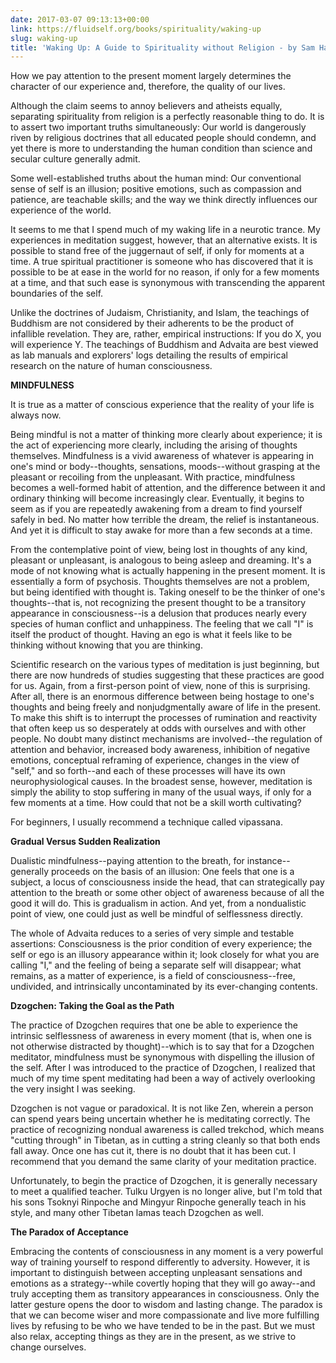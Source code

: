```yaml
---
date: 2017-03-07 09:13:13+00:00
link: https://fluidself.org/books/spirituality/waking-up
slug: waking-up
title: 'Waking Up: A Guide to Spirituality without Religion - by Sam Harris'
---
```


How we pay attention to the present moment largely determines the character of our experience and, therefore, the quality of our lives.

Although the claim seems to annoy believers and atheists equally, separating spirituality from religion is a perfectly reasonable thing to do. It is to assert two important truths simultaneously: Our world is dangerously riven by religious doctrines that all educated people should condemn, and yet there is more to understanding the human condition than science and secular culture generally admit.

Some well-established truths about the human mind: Our conventional sense of self is an illusion; positive emotions, such as compassion and patience, are teachable skills; and the way we think directly influences our experience of the world.

It seems to me that I spend much of my waking life in a neurotic trance. My experiences in meditation suggest, however, that an alternative exists. It is possible to stand free of the juggernaut of self, if only for moments at a time. A true spiritual practitioner is someone who has discovered that it is possible to be at ease in the world for no reason, if only for a few moments at a time, and that such ease is synonymous with transcending the apparent boundaries of the self.

Unlike the doctrines of Judaism, Christianity, and Islam, the teachings of Buddhism are not considered by their adherents to be the product of infallible revelation. They are, rather, empirical instructions: If you do X, you will experience Y. The teachings of Buddhism and Advaita are best viewed as lab manuals and explorers' logs detailing the results of empirical research on the nature of human consciousness.

**MINDFULNESS**

It is true as a matter of conscious experience that the reality of your life is always now.

Being mindful is not a matter of thinking more clearly about experience; it is the act of experiencing more clearly, including the arising of thoughts themselves. Mindfulness is a vivid awareness of whatever is appearing in one's mind or body--thoughts, sensations, moods--without grasping at the pleasant or recoiling from the unpleasant. With practice, mindfulness becomes a well-formed habit of attention, and the difference between it and ordinary thinking will become increasingly clear. Eventually, it begins to seem as if you are repeatedly awakening from a dream to find yourself safely in bed. No matter how terrible the dream, the relief is instantaneous. And yet it is difficult to stay awake for more than a few seconds at a time.

From the contemplative point of view, being lost in thoughts of any kind, pleasant or unpleasant, is analogous to being asleep and dreaming. It's a mode of not knowing what is actually happening in the present moment. It is essentially a form of psychosis. Thoughts themselves are not a problem, but being identified with thought is. Taking oneself to be the thinker of one's thoughts--that is, not recognizing the present thought to be a transitory appearance in consciousness--is a delusion that produces nearly every species of human conflict and unhappiness. The feeling that we call "I" is itself the product of thought. Having an ego is what it feels like to be thinking without knowing that you are thinking.

Scientific research on the various types of meditation is just beginning, but there are now hundreds of studies suggesting that these practices are good for us. Again, from a first-person point of view, none of this is surprising. After all, there is an enormous difference between being hostage to one's thoughts and being freely and nonjudgmentally aware of life in the present. To make this shift is to interrupt the processes of rumination and reactivity that often keep us so desperately at odds with ourselves and with other people. No doubt many distinct mechanisms are involved--the regulation of attention and behavior, increased body awareness, inhibition of negative emotions, conceptual reframing of experience, changes in the view of "self," and so forth--and each of these processes will have its own neurophysiological causes. In the broadest sense, however, meditation is simply the ability to stop suffering in many of the usual ways, if only for a few moments at a time. How could that not be a skill worth cultivating?

For beginners, I usually recommend a technique called vipassana.

**Gradual Versus Sudden Realization**

Dualistic mindfulness--paying attention to the breath, for instance--generally proceeds on the basis of an illusion: One feels that one is a subject, a locus of consciousness inside the head, that can strategically pay attention to the breath or some other object of awareness because of all the good it will do. This is gradualism in action. And yet, from a nondualistic point of view, one could just as well be mindful of selflessness directly.

The whole of Advaita reduces to a series of very simple and testable assertions: Consciousness is the prior condition of every experience; the self or ego is an illusory appearance within it; look closely for what you are calling "I," and the feeling of being a separate self will disappear; what remains, as a matter of experience, is a field of consciousness--free, undivided, and intrinsically uncontaminated by its ever-changing contents.

**Dzogchen: Taking the Goal as the Path**

The practice of Dzogchen requires that one be able to experience the intrinsic selflessness of awareness in every moment (that is, when one is not otherwise distracted by thought)--which is to say that for a Dzogchen meditator, mindfulness must be synonymous with dispelling the illusion of the self. After I was introduced to the practice of Dzogchen, I realized that much of my time spent meditating had been a way of actively overlooking the very insight I was seeking.

Dzogchen is not vague or paradoxical. It is not like Zen, wherein a person can spend years being uncertain whether he is meditating correctly. The practice of recognizing nondual awareness is called trekchod, which means "cutting through" in Tibetan, as in cutting a string cleanly so that both ends fall away. Once one has cut it, there is no doubt that it has been cut. I recommend that you demand the same clarity of your meditation practice.

Unfortunately, to begin the practice of Dzogchen, it is generally necessary to meet a qualified teacher. Tulku Urgyen is no longer alive, but I'm told that his sons Tsoknyi Rinpoche and Mingyur Rinpoche generally teach in his style, and many other Tibetan lamas teach Dzogchen as well.

**The Paradox of Acceptance**

Embracing the contents of consciousness in any moment is a very powerful way of training yourself to respond differently to adversity. However, it is important to distinguish between accepting unpleasant sensations and emotions as a strategy--while covertly hoping that they will go away--and truly accepting them as transitory appearances in consciousness. Only the latter gesture opens the door to wisdom and lasting change. The paradox is that we can become wiser and more compassionate and live more fulfilling lives by refusing to be who we have tended to be in the past. But we must also relax, accepting things as they are in the present, as we strive to change ourselves.
